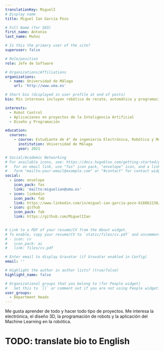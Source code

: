 ```yaml
---
translationKey: MiguelI
# Display name
title: Miguel Ian García Pozo

# Full Name (for SEO)
first_name: Antonio
last_name: Muñoz

# Is this the primary user of the site?
superuser: false

# Role/position
role: Jefe de Software

# Organizations/Affiliations
organizations:
  - name: Universidad de Málaga
    url: 'http://www.uma.es'

# Short bio (displayed in user profile at end of posts)
bio: Mis intereses incluyen robótica de recate, automática y programación.

interests:
  - Robot Control
  - Aplicaciones en proyectos de la Inteligencia Artificial
  - Diseño y Programación

education:
  courses:
    - course: Estudiante de 4° de ingeniería Electrónica, Robótica y Mecatrónica
      institution: Universidad de Málaga
      year: 2021

# Social/Academic Networking
# For available icons, see: https://docs.hugoblox.com/getting-started/page-builder/#icons
#   For an email link, use "fas" icon pack, "envelope" icon, and a link in the
#   form "mailto:your-email@example.com" or "#contact" for contact widget.
social:
  - icon: envelope
    icon_pack: fas
    link: 'mailto:miguelian@uma.es'
  - icon: linkedin
    icon_pack: fab
    link: https://www.linkedin.com/in/miguel-ian-garcia-pozo-618862238/
  - icon: github
    icon_pack: fab
    link: https://github.com/MiguelIIan

    
# Link to a PDF of your resume/CV from the About widget.
# To enable, copy your resume/CV to `static/files/cv.pdf` and uncomment the lines below.
# - icon: cv
#   icon_pack: ai
#   link: files/cv.pdf

# Enter email to display Gravatar (if Gravatar enabled in Config)
email: ''

# Highlight the author in author lists? (true/false)
highlight_name: false

# Organizational groups that you belong to (for People widget)
#   Set this to `[]` or comment out if you are not using People widget.
user_groups:
  - Department Heads
---
```




Me gusta aprender de todo y hacer todo tipo de proyectos. Me interesa la electrónica, el diseño 3D, la programación de robots y la aplicación del Machine Learning en la robótica.

# TODO: translate bio to English
